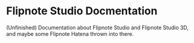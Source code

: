 # Flipnote Studio Docmentation

(Unfinished) Documentation about Flipnote Studio and Flipnote Studio 3D, and maybe some Flipnote Hatena thrown into there.
